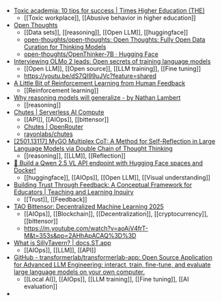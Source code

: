 - [Toxic academia: 10 tips for success | Times Higher Education (THE)](https://www.timeshighereducation.com/opinion/ten-rules-succeeding-academia-through-upward-toxicity)
	- [[Toxic workplace]], [[Abusive behavior in higher education]]
- [Open Thoughts](https://www.open-thoughts.ai/)
	- [[Data sets]], [[reasoning]], [[Open LLM]], [[huggingface]]
	- [open-thoughts/open-thoughts: Open Thoughts: Fully Open Data Curation for Thinking Models](https://github.com/open-thoughts/open-thoughts)
	- [open-thoughts/OpenThinker-7B · Hugging Face](https://huggingface.co/open-thoughts/OpenThinker-7B)
- [Interviewing OLMo 2 leads: Open secrets of training language models](https://www.interconnects.ai/p/olmo-2-pod)
	- [[Open LLM]], [[Open source]], [[LLM training]], [[Fine tuning]]
	- https://youtu.be/dS7QI99uJVc?feature=shared
- [A Little Bit of Reinforcement Learning from Human Feedback](https://rlhfbook.com/)
	- [[Reinforcement learning]]
- [Why reasoning models will generalize - by Nathan Lambert](https://www.interconnects.ai/p/why-reasoning-models-will-generalize)
	- [[reasoning]]
- [Chutes | Serverless AI Compute](https://chutes.ai/)
	- [[API]], [[AIOps]], [[bittensor]]
	- [Chutes | OpenRouter](https://openrouter.ai/provider/chutes)
	- [rayonlabs/chutes](https://github.com/rayonlabs/chutes)
- [[2501.13117] MyGO Multiplex CoT: A Method for Self-Reflection in Large Language Models via Double Chain of Thought Thinking](https://arxiv.org/abs/2501.13117)
	- [[reasoning]], [[LLM]], [[Reflection]]
- [🚀 Build a Qwen 2.5 VL API endpoint with Hugging Face spaces and Docker!](https://huggingface.co/blog/ariG23498/qwen25vl-api)
	- [[huggingface]], [[AIOps]], [[Open LLM]], [[Visual understanding]]
- [Building Trust Through Feedback: A Conceptual Framework for Educators | Teaching and Learning Inquiry](https://journalhosting.ucalgary.ca/index.php/TLI/article/view/78800)
	- [[Trust]], [[Feedback]]
- [TAO Bittensor: Decentralized Machine Learning 2025](https://bittensor.org/)
	- [[AIOps]], [[Blockchain]], [[Decentralization]], [[cryptocurrency]], [[bittensor]]
	- https://m.youtube.com/watch?v=aoAiV4frT-M&t=353s&pp=2AHhApACAQ%3D%3D
- [What is SillyTavern? | docs.ST.app](https://docs.sillytavern.app/)
	- [[AIOps]], [[LLM]], [[API]]
- [GitHub - transformerlab/transformerlab-app: Open Source Application for Advanced LLM Engineering: interact, train, fine-tune, and evaluate large language models on your own computer.](https://github.com/transformerlab/transformerlab-app)
	- [[Local AI]], [[AIOps]], [[LLM training]], [[Fine tuning]], [[AI evaluation]]
-